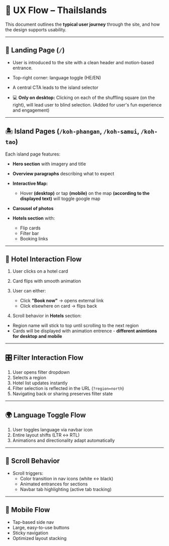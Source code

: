 # 🧭 UX Flow – ThaiIslands

This document outlines the **typical user journey** through the site, and how the design supports usability.

---

## 🚪 Landing Page (`/`)

- User is introduced to the site with a clean header and motion-based entrance.
- Top-right corner: language toggle (HE/EN)
- A central CTA leads to the island selector

- 💻 **Only on desktop:** 
  Clicking on each of the shuffling square (on the right), will lead user to blind selection.
  (Added for user's fun experience and engagement)

---

## 🏝️ Island Pages (`/koh-phangan`, `/koh-samui`, `/koh-tao`)

Each island page features:

- **Hero section** with imagery and title
- **Overview paragraphs** describing what to expect

- **Interactive Map:** 
  - Hover **(desktop)** or tap **(mobile)**
    on the map **(according to the displayed text)** will toggle google map 

- **Carousel of photos**
- **Hotels section** with:
  - Flip cards
  - Filter bar
  - Booking links

---

## 🏨 Hotel Interaction Flow

1. User clicks on a hotel card
2. Card flips with smooth animation
3. User can either:
   - Click **"Book now"** → opens external link
   - Click elsewhere on card → flips back

4. Scroll behavior in **Hotels** section:
  - Region name will stick to top until scrolling to the next region
  - Cards will be displayed with animation entrence -
    **different animtions for desktop and mobile**

---

## 🎛️ Filter Interaction Flow

1. User opens filter dropdown
2. Selects a region
3. Hotel list updates instantly
4. Filter selection is reflected in the URL (`?region=north`)
5. Navigating back or sharing preserves filter state

---

## 🌍 Language Toggle Flow

1. User toggles language via navbar icon
2. Entire layout shifts (LTR ↔ RTL)
3. Animations and directionality adapt automatically

---

## 🔁 Scroll Behavior

- Scroll triggers:
  - Color transition in nav icons (white ↔ black)
  - Animated entrances for sections
  - Navbar tab highlighting (active tab tracking)

---

## 📱 Mobile Flow

- Tap-based side nav
- Large, easy-to-use buttons
- Sticky navigation
- Optimized layout stacking